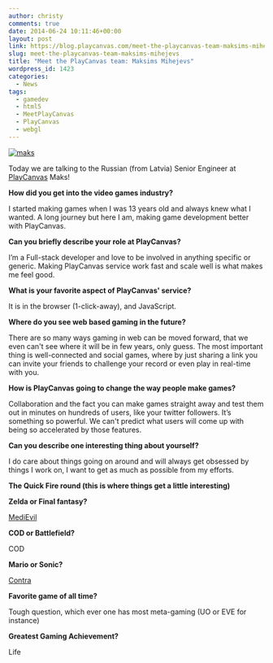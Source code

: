 ```yaml
---
author: christy
comments: true
date: 2014-06-24 10:11:46+00:00
layout: post
link: https://blog.playcanvas.com/meet-the-playcanvas-team-maksims-mihejevs/
slug: meet-the-playcanvas-team-maksims-mihejevs
title: "Meet the PlayCanvas team: Maksims Mihejevs"
wordpress_id: 1423
categories:
  - News
tags:
  - gamedev
  - html5
  - MeetPlayCanvas
  - PlayCanvas
  - webgl
---
```


[![maks](https://blog.playcanvas.com/wp-content/uploads/2014/06/maks.png)](http://blog.playcanvas.com/wp-content/uploads/2014/06/maks.png)

Today we are talking to the Russian (from Latvia) Senior Engineer at [PlayCanvas](https://playcanvas.com) Maks!

**How did you get into the video games industry?**

I started making games when I was 13 years old and always knew what I wanted. A long journey but here I am, making game development better with PlayCanvas.

**Can you briefly describe your role at PlayCanvas?**

I’m a Full-stack developer and love to be involved in anything specific or generic. Making PlayCanvas service work fast and scale well is what makes me feel good.

**What is your favorite aspect of PlayCanvas' service?**

It is in the browser (1-click-away), and JavaScript.

**Where do you see web based gaming in the future?**

There are so many ways gaming in web can be moved forward, that we even can't see where it will be in few years, only guess. The most important thing is well-connected and social games, where by just sharing a link you can invite your friends to challenge your record or even play in real-time with you.

**How is PlayCanvas going to change the way people make games?**

Collaboration and the fact you can make games straight away and test them out in minutes on hundreds of users, like your twitter followers. It’s something so powerful. We can't predict what users will come up with being so accelerated by those features.

**Can you describe one interesting thing about yourself?**

I do care about things going on around and will always get obsessed by things I work on, I want to get as much as possible from my efforts.

**The Quick Fire round (this is where things get a little interesting)**

**Zelda or Final fantasy?**

[MediEvil](<https://en.wikipedia.org/wiki/MediEvil_(1998_video_game)>)

**COD or Battlefield?**

COD

**Mario or Sonic?**

[Contra](https://en.wikipedia.org/wiki/Contra_(video_game))

**Favorite game of all time?**

Tough question, which ever one has most meta-gaming (UO or EVE for instance)

**Greatest Gaming Achievement?**

Life
